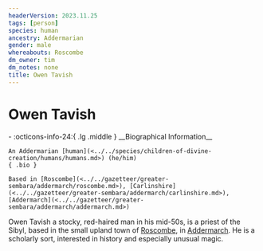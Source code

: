 ```yaml
---
headerVersion: 2023.11.25
tags: [person]
species: human
ancestry: Addermarian
gender: male
whereabouts: Roscombe
dm_owner: tim
dm_notes: none
title: Owen Tavish
---
```

# Owen Tavish
<div class="grid cards ext-narrow-margin ext-one-column" markdown>
- :octicons-info-24:{ .lg .middle } __Biographical Information__

    An Addermarian [human](<../../species/children-of-divine-creation/humans/humans.md>) (he/him)  
    { .bio }

    Based in [Roscombe](<../../gazetteer/greater-sembara/addermarch/roscombe.md>), [Carlinshire](<../../gazetteer/greater-sembara/addermarch/carlinshire.md>), [Addermarch](<../../gazetteer/greater-sembara/addermarch/addermarch.md>)
</div>


Owen Tavish a stocky, red-haired man in his mid-50s, is a priest of the Sibyl, based in the small upland town of [Roscombe](<../../gazetteer/greater-sembara/addermarch/roscombe.md>), in [Addermarch](<../../gazetteer/greater-sembara/addermarch/addermarch.md>). He is a scholarly sort, interested in history and especially unusual magic. 